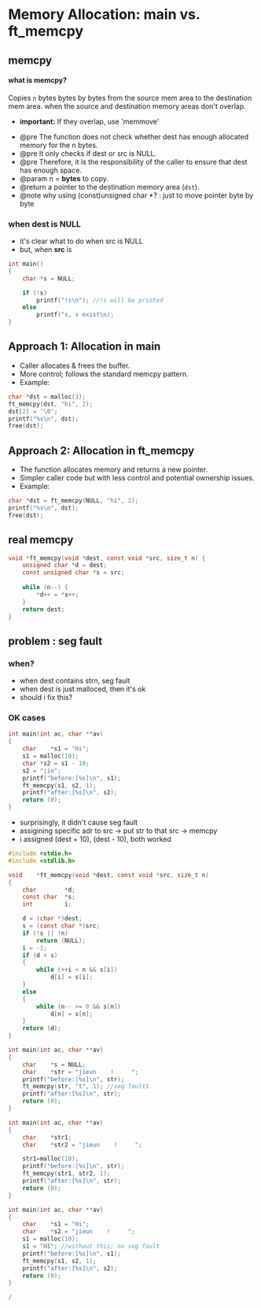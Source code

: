 # Memory Allocation: main vs. ft_memcpy

## memcpy
#### what is memcpy?
Copies `n` bytes bytes by bytes from the source mem area to the destination mem area.
when the source and destination memory areas don't overlap. 

- **important:** If they overlap, use 'memmove'

 * @pre		The function does not check whether dest has enough allocated memory for  the n bytes. 
 * @pre		It only checks if dest or src is NULL. 
 * @pre		Therefore, it is the responsibility of the caller to ensure that dest has enough space. 
 * @param	n = **bytes** to copy.
 * @return	a pointer to the destination memory area (`dst`).
 * @note	why using (const)unsigned char *? : just to move pointer byte by byte

### when **dest** is NULL
- it's clear what to do when src is NULL
- but, when **src** is 

```c
int main()
{
	char *s = NULL;

	if (!s)
		printf("!s\n"); //!s will be printed
	else
		printf("s, s exist\n);
}

```

## Approach 1: Allocation in main
- Caller allocates & frees the buffer.
- More control; follows the standard memcpy pattern.
- Example:
```c
char *dst = malloc(3);
ft_memcpy(dst, "hi", 2);
dst[2] = '\0';
printf("%s\n", dst);
free(dst);
```
## Approach 2: Allocation in ft_memcpy
- The function allocates memory and returns a new pointer.
- Simpler caller code but with less control and potential ownership issues.
- Example:
```c
char *dst = ft_memcpy(NULL, "hi", 2);
printf("%s\n", dst);
free(dst);
```

## real memcpy 

```c
void *ft_memcpy(void *dest, const void *src, size_t n) {
    unsigned char *d = dest;
    const unsigned char *s = src;
    
    while (n--) {
        *d++ = *s++;
    }
    return dest;
}
```

## problem : seg fault
### when?
- when dest contains strn, seg fault
- when dest is just malloced, then it's ok
- should i fix this?

### OK cases

```c
int	main(int ac, char **av)
{
	char	*s1 = "Hi";
	s1 = malloc(10);
	char *s2 = s1 - 10;
	s2 = "jin";
	printf("before:[%s]\n", s1);
	ft_memcpy(s1, s2, 1);
	printf("after:[%s]\n", s2);
	return (0);
}
```
- surprisingly, it didn't cause seg fault
- assigining specific adr to src -> put str to that src -> memcpy
- i assigned (dest + 10), (dest - 10), both worked

```c
#include <stdio.h>
#include <stdlib.h>

void	*ft_memcpy(void *dest, const void *src, size_t n)
{
	char		*d;
	const char	*s;
	int			i;

	d = (char *)dest;
	s = (const char *)src;
	if (!s || !n)
		return (NULL);
	i = -1;
	if (d < s)
	{
		while (++i < n && s[i])
			d[i] = s[i];
	}
	else
	{
		while (n-- >= 0 && s[n])
			d[n] = s[n];
	}
	return (d);
}

int	main(int ac, char **av)
{
	char	*s = NULL;
	char	*str = "jieun    !     ";
	printf("before:[%s]\n", str);
	ft_memcpy(str, "t", 1); //seg fault1
	printf("after:[%s]\n", str); 
	return (0);
}

int	main(int ac, char **av)
{
	char	*str1;
	char	*str2 = "jieun    !     ";

	str1=malloc(10);
	printf("before:[%s]\n", str);
	ft_memcpy(str1, str2, 1);
	printf("after:[%s]\n", str);
	return (0);
}

int	main(int ac, char **av)
{
	char	*s1 = "Hi";
	char	*s2 = "jieun    !     ";
	s1 = malloc(10);
	s1 = "HI"; //without this; no seg fault
	printf("before:[%s]\n", s1);
	ft_memcpy(s1, s2, 1);
	printf("after:[%s]\n", s2);
	return (0);
}

/

```